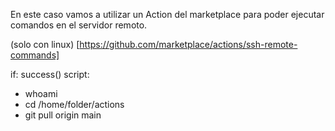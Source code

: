 En este caso vamos a utilizar un Action del marketplace para poder ejecutar comandos en el servidor remoto.

(solo con linux)
[https://github.com/marketplace/actions/ssh-remote-commands]
<!-- 
- name: remote ssh with pass
  uses: appleboy/ssh-action@master
  if: success()
  with:
    host: ${{ secrets.HOST }}
    username: ${{ secrets.USERNAME }}
    key: ${{ secrets.SSH_KEY }}
    port: ${{ secrets.PORT }}
    script: |
      whoami
      cd /home/folder/actions
      git pull origin main
-->
if: success() <!-- Si lo demás funcionó correctamente -->
script:
- whoami <!-- para probar que se ha conectado -->
- cd /home/folder/actions <!-- ir a la raíz del proyecto -->
- git pull origin main <!-- pull dentro del servidor -->